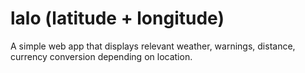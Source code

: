 # lalo (latitude + longitude)

A simple web app that displays relevant weather, warnings, distance, currency conversion depending on location. 
